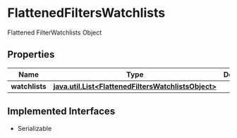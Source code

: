 

# FlattenedFiltersWatchlists

Flattened FilterWatchlists Object

## Properties

Name | Type | Description | Notes
------------ | ------------- | ------------- | -------------
**watchlists** | [**java.util.List&lt;FlattenedFiltersWatchlistsObject&gt;**](FlattenedFiltersWatchlistsObject.md) |  |  [optional]


## Implemented Interfaces

* Serializable


